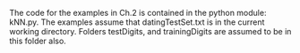 The code for the examples in Ch.2 is contained in the python module: kNN.py. The examples assume that datingTestSet.txt is in the current working directory. Folders testDigits, and trainingDigits are assumed to be in this folder also.  
